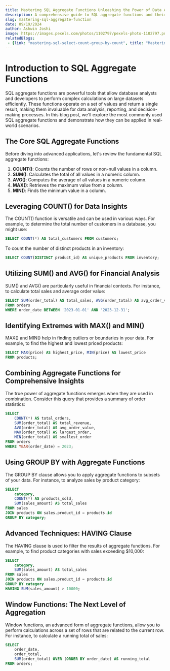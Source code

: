 ```yaml
---
title: Mastering SQL Aggregate Functions Unleashing the Power of Data Analysis
description: A comprehensive guide to SQL aggregate functions and their application in data analysis.
slug: mastering-sql-aggregate-function
date: 09/19/2024
author: Ashwin Joshi
image: https://images.pexels.com/photos/1102797/pexels-photo-1102797.png?auto=compress&cs=tinysrgb&w=600
relatedBlogs:
 - {link: "mastering-sql-select-count-group-by-count", title: "Mastering SQL Understanding SELECT COUNT with GROUP BY Clause"}
---
```


# Introduction to SQL Aggregate Functions

SQL aggregate functions are powerful tools that allow database analysts and developers to perform complex calculations on large datasets efficiently. These functions operate on a set of values and return a single result, making them invaluable for data analysis, reporting, and decision-making processes. In this blog post, we'll explore the most commonly used SQL aggregate functions and demonstrate how they can be applied in real-world scenarios.

## The Core SQL Aggregate Functions

Before diving into advanced applications, let's review the fundamental SQL aggregate functions:

1. **COUNT()**: Counts the number of rows or non-null values in a column.
2. **SUM()**: Calculates the total of all values in a numeric column.
3. **AVG()**: Computes the average of all values in a numeric column.
4. **MAX()**: Retrieves the maximum value from a column.
5. **MIN()**: Finds the minimum value in a column.

## Leveraging COUNT() for Data Insights

The COUNT() function is versatile and can be used in various ways. For example, to determine the total number of customers in a database, you might use:

```sql
SELECT COUNT(*) AS total_customers FROM customers;
```

To count the number of distinct products in an inventory:

```sql
SELECT COUNT(DISTINCT product_id) AS unique_products FROM inventory;
```

## Utilizing SUM() and AVG() for Financial Analysis

SUM() and AVG() are particularly useful in financial contexts. For instance, to calculate total sales and average order value:

```sql
SELECT SUM(order_total) AS total_sales, AVG(order_total) AS avg_order_value
FROM orders
WHERE order_date BETWEEN '2023-01-01' AND '2023-12-31';
```

## Identifying Extremes with MAX() and MIN()

MAX() and MIN() help in finding outliers or boundaries in your data. For example, to find the highest and lowest priced products:

```sql
SELECT MAX(price) AS highest_price, MIN(price) AS lowest_price
FROM products;
```

## Combining Aggregate Functions for Comprehensive Insights

The true power of aggregate functions emerges when they are used in combination. Consider this query that provides a summary of order statistics:

```sql
SELECT 
    COUNT(*) AS total_orders,
    SUM(order_total) AS total_revenue,
    AVG(order_total) AS avg_order_value,
    MAX(order_total) AS largest_order,
    MIN(order_total) AS smallest_order
FROM orders
WHERE YEAR(order_date) = 2023;
```

## Using GROUP BY with Aggregate Functions

The GROUP BY clause allows you to apply aggregate functions to subsets of your data. For instance, to analyze sales by product category:

```sql
SELECT 
    category,
    COUNT(*) AS products_sold,
    SUM(sales_amount) AS total_sales
FROM sales
JOIN products ON sales.product_id = products.id
GROUP BY category;
```

## Advanced Techniques: HAVING Clause

The HAVING clause is used to filter the results of aggregate functions. For example, to find product categories with sales exceeding $10,000:

```sql
SELECT 
    category,
    SUM(sales_amount) AS total_sales
FROM sales
JOIN products ON sales.product_id = products.id
GROUP BY category
HAVING SUM(sales_amount) > 10000;
```

## Window Functions: The Next Level of Aggregation

Window functions, an advanced form of aggregate functions, allow you to perform calculations across a set of rows that are related to the current row. For instance, to calculate a running total of sales:

```sql
SELECT 
    order_date,
    order_total,
    SUM(order_total) OVER (ORDER BY order_date) AS running_total
FROM orders;
```


